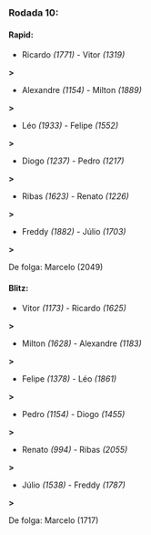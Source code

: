### Rodada 10:

#### Rapid:

* Ricardo *(1771)*     -     Vitor *(1319)*

 **>** 
* Alexandre *(1154)*     -     Milton *(1889)*

 **>** 
* Léo *(1933)*     -     Felipe *(1552)*

 **>** 
* Diogo *(1237)*     -     Pedro *(1217)*

 **>** 
* Ribas *(1623)*     -     Renato *(1226)*

 **>** 
* Freddy *(1882)*     -     Júlio *(1703)*

 **>** 

De folga: Marcelo (2049)

#### Blitz:

* Vitor *(1173)*     -     Ricardo *(1625)*

 **>** 
* Milton *(1628)*     -     Alexandre *(1183)*

 **>** 
* Felipe *(1378)*     -     Léo *(1861)*

 **>** 
* Pedro *(1154)*     -     Diogo *(1455)*

 **>** 
* Renato *(994)*     -     Ribas *(2055)*

 **>** 
* Júlio *(1538)*     -     Freddy *(1787)*

 **>** 

De folga: Marcelo (1717)

